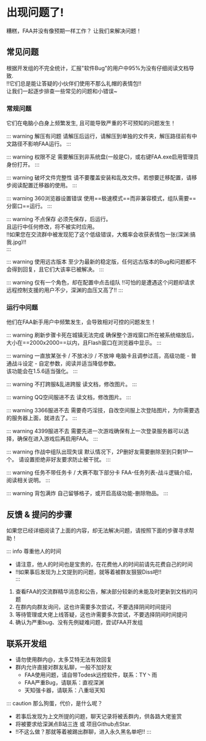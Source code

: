 # 出现问题了!

糟糕，FAA并没有像预期一样工作？
让我们来解决问题！

## 常见问题

根据开发组的不完全统计，汇报"软件Bug"的用户中95%为没有仔细阅读文档导致.  
!!它们总是能让答疑的小伙伴们使用不那么礼帽的表情包!!    
让我们一起逐步排查一些常见的问题和小错误~   

### 常规问题

它们在电脑小白身上频繁发生, 且可能导致严重的不可预知的问题发生！

::: warning 解压有问题
请解压后运行，请解压到单独的文件夹，解压路径前有中文路径不影响FAA运行。
:::

::: warning 权限不足
需要解压到非系统盘(一般是C)，或右键FAA.exe启用管理员身份打开。
:::

::: warning 破坏文件完整性
请不要覆盖安装和乱改文件。若想要迁移配置，请移步阅读配置迁移器的使用。
:::

::: warning 360浏览器设置错误
使用==极速模式==而非兼容模式，组队需要==分窗口==运行。
:::

::: warning 不点保存
必须先保存，后运行。  
且运行中任何修改，将不被实时应用。  
!!如果您在交流群中被发现犯了这个低级错误，大概率会收获表情包一张(深渊:搞我.jpg)!!  
:::

::: warning 使用远古版本
至少为最新的稳定版，任何远古版本的Bug和问题都不会得到回复，且它们大该率已被解决。
:::

::: warning  仅有一个角色，却在配置中点击组队
!!可怕的是遭遇这个问题却请求远程控制支援的用户不少，深渊的血压又高了!!
:::

### 运行中问题

他们在FAA新手用户中频繁发生，会导致相对可控的问题发生！

::: warning 刷新步骤卡死在城镇无法完成
确保整个游戏窗口所在被系统缩放后，大小在==2000x2000==以内，且Flash窗口在浏览器中显示。
:::

::: warning 一直放某张卡 / 不放冰沙 / 不放坤
电脑卡且调参过高，高级功能 - 普通战斗设定 - 自定参数，阅读并适当降低参数。  
该功能会在1.5.6适当强化。
:::

::: warning 不打跨服&乱进跨服
读文档，修改图片。
:::

::: warning QQ空间服进不去
读文档，修改图片。
:::

::: warning 3366服进不去
需要奇巧淫技，自改空间服上次登陆图片，为你需要选的服务器上面，就进去了。
:::

::: warning 4399服进不去
需要先进一次游戏确保有上一次登录服务器可以选择，确保在进入游戏后再启用FAA。
:::

::: warning 作战中组队出现失误
默认情况下，2P删好友需要删除至到只剩1P一个。
请设置拒绝非好友要求防止被干扰。
:::

::: warning 任务不带任务卡 / 大赛不取下部分卡
FAA-任务列表-战斗逻辑介绍，阅读相关说明。
:::

::: warning 背包满炸
自己留够格子，或开启高级功能-删除物品。
:::


## 反馈 & 提问的步骤

如果您已经详细阅读了上面的内容，却无法解决问题，请按照下面的步骤寻求帮助！  

::: info 尊重他人的时间
* 请注意，他人的时间也是宝贵的，在花费他人的时间前请先花费自己的时间
* !!如果事后发现为上文提到的问题，就等着被群友狠狠Diss吧!!  
:::

1. 查看FAA的交流群精华消息和公告，解决部分较新的未能及时更新到文档的问题
2. 在群内向群友询问，这也许需要多次尝试，不要选择阴间时间提问
3. 等待管理或大佬上线答疑，这也许需要多次尝试，不要选择阴间时间提问
4. 确认为严重bug、没有先例疑难问题，尝试FAA开发组

## 联系开发组

- 请勿使用群内@，太多艾特无法有效回复
- 群内允许直接对群友私聊，一般不加好友
    - FAA使用问题，请自带Todesk远控软件，联系：TY丶雨
    - FAA严重Bug，请联系：直视深渊
    - 天知强卡器，请联系：八重垣天知

::: caution 那么狗蛋，代价，是什么呢？
* 若事后发现为上文所提的问题，聊天记录将被丢群内，供各路大佬鉴赏
* 将被要求给深渊点B站三连 或 项目Github点Star.
* !!不这么做？那就等着被踢出群聊，进入永久黑名单吧!!
:::